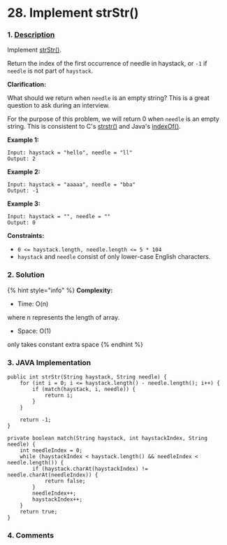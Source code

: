 # 28. Implement strStr\(\)

### 1. [Description](https://leetcode.com/problems/implement-strstr/)

Implement [strStr\(\)](http://www.cplusplus.com/reference/cstring/strstr/).

Return the index of the first occurrence of needle in haystack, or `-1` if `needle` is not part of `haystack`.

**Clarification:**

What should we return when `needle` is an empty string? This is a great question to ask during an interview.

For the purpose of this problem, we will return 0 when `needle` is an empty string. This is consistent to C's [strstr\(\)](http://www.cplusplus.com/reference/cstring/strstr/) and Java's [indexOf\(\)](https://docs.oracle.com/javase/7/docs/api/java/lang/String.html#indexOf%28java.lang.String%29).

**Example 1:**

```text
Input: haystack = "hello", needle = "ll"
Output: 2
```

**Example 2:**

```text
Input: haystack = "aaaaa", needle = "bba"
Output: -1
```

**Example 3:**

```text
Input: haystack = "", needle = ""
Output: 0
```

**Constraints:**

* `0 <= haystack.length, needle.length <= 5 * 104`
* `haystack` and `needle` consist of only lower-case English characters.



### 2. Solution

{% hint style="info" %}
**Complexity:**

* Time: O\(n\)  

where n represents the length of array. 

* Space: O\(1\) 

only takes constant extra space
{% endhint %}



### 3. JAVA Implementation

```text
public int strStr(String haystack, String needle) {
    for (int i = 0; i <= haystack.length() - needle.length(); i++) {
        if (match(haystack, i, needle)) {
            return i;
        }
    }
    
    return -1;
}

private boolean match(String haystack, int haystackIndex, String needle) {
    int needleIndex = 0;
    while (haystackIndex < haystack.length() && needleIndex < needle.length()) {
        if (haystack.charAt(haystackIndex) != needle.charAt(needleIndex)) {
            return false;
        }
        needleIndex++;
        haystackIndex++;
    }
    return true;
}
```



### 4. Comments

